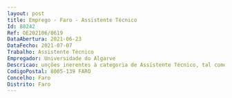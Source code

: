 ```yaml
--- 
layout: post
title: Emprego - Faro - Assistente Técnico
Id: 88242
Ref: OE202106/0619
DataAbertura: 2021-06-23
DataFecho: 2021-07-07
Trabalho: Assistente Técnico
Empregador: Universidade do Algarve
Descricao: unções inerentes à categoria de Assistente Técnico, tal como descritas no Anexo à LTFP, na área de apoio aos Laboratórios do Departamento de Engenharia Civil do Instituto Superior de Engenharia, nomeadamente  	Apoio às aulas práticas do curso de Engenharia Civil  preparação dos ensaios (equipamentos e materiais)   	Apoio na execução de ensaios laboratoriais no âmbito de teses de mestrado e de doutoramento  	Responsável pela manutenção dos equipamentos do laboratório  	Realização dos pedidos e análise das propostas de materiais e equipamentos a adquirir para o laboratório  	Gestão técnica do edifício, fazendo a ligação entre o Departamento e os Serviços Técnicos da UAlg, apresentando as anomalias verificadas, através de requisição   	Fiscalização dos trabalhos solicitados   	Execução de relatório trimestral, relativo aos serviços de limpeza   	Atendimento de clientes e registo das entradas de amostras laboratoriais  	Execução dos ensaios para o exterior, cálculo e emissão dos boletins   	Execução de ensaios inter laboratoriais, na área dos cimentos, no âmbito do protocolo com a ATIC   Associação Técnica da Indústria do Cimento  	Realização dos ensaios de laboratório no âmbito de prestações de serviço.
CodigoPostal: 8005-139 FARO
Concelho: Faro
Distrito: Faro
--- 
```


